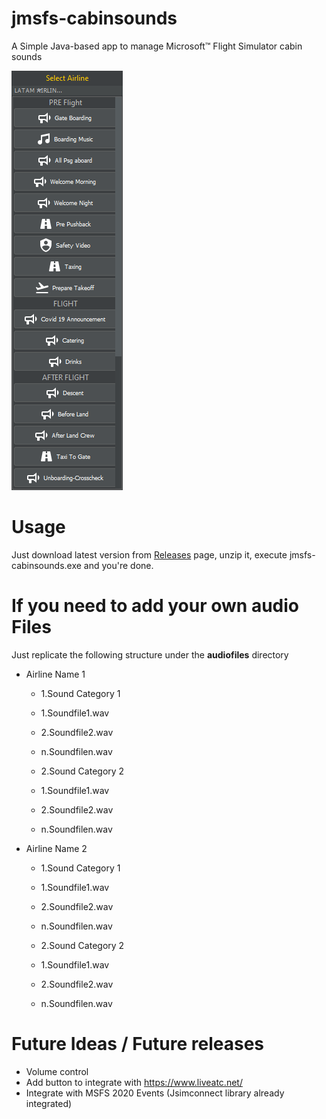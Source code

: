 # jmsfs-cabinsounds

A Simple Java-based app to manage Microsoft™ Flight Simulator cabin sounds

![Screenshot](https://github.com//juantoledo/jmsfs-cabinsounds/blob/main/screenshot.png?raw=true)


# Usage

Just download latest version from  [Releases]( https://github.com/juantoledo/jmsfs-cabinsounds/releases) page, unzip it, execute jmsfs-cabinsounds.exe and you're done.


# If you need to add your own audio Files 

Just replicate the following structure under the **audiofiles** directory 


* Airline Name 1
  * 1.Sound Category 1
   * 1.Soundfile1.wav
   * 2.Soundfile2.wav
   * n.Soundfilen.wav  
  
  * 2.Sound Category 2
   * 1.Soundfile1.wav
   * 2.Soundfile2.wav
   * n.Soundfilen.wav 
   

* Airline Name 2
  * 1.Sound Category 1
   * 1.Soundfile1.wav
   * 2.Soundfile2.wav
   * n.Soundfilen.wav  
  
  * 2.Sound Category 2
   * 1.Soundfile1.wav
   * 2.Soundfile2.wav
   * n.Soundfilen.wav 


# Future Ideas  / Future releases 

* Volume control
* Add button to integrate with https://www.liveatc.net/
* Integrate with MSFS 2020 Events (Jsimconnect library already integrated)




